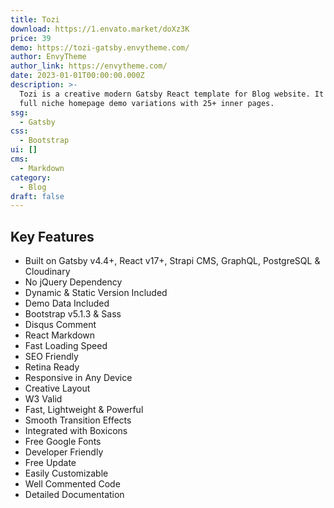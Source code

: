 ```yaml
---
title: Tozi
download: https://1.envato.market/doXz3K
price: 39
demo: https://tozi-gatsby.envytheme.com/
author: EnvyTheme
author_link: https://envytheme.com/
date: 2023-01-01T00:00:00.000Z
description: >-
  Tozi is a creative modern Gatsby React template for Blog website. It contains
  full niche homepage demo variations with 25+ inner pages.
ssg:
  - Gatsby
css:
  - Bootstrap
ui: []
cms:
  - Markdown
category:
  - Blog
draft: false
---
```

## Key Features

- Built on Gatsby v4.4+, React v17+, Strapi CMS, GraphQL, PostgreSQL & Cloudinary
- No jQuery Dependency
- Dynamic & Static Version Included
- Demo Data Included
- Bootstrap v5.1.3 & Sass
- Disqus Comment
- React Markdown
- Fast Loading Speed
- SEO Friendly
- Retina Ready
- Responsive in Any Device
- Creative Layout
- W3 Valid
- Fast, Lightweight & Powerful
- Smooth Transition Effects
- Integrated with Boxicons
- Free Google Fonts
- Developer Friendly
- Free Update
- Easily Customizable
- Well Commented Code
- Detailed Documentation
